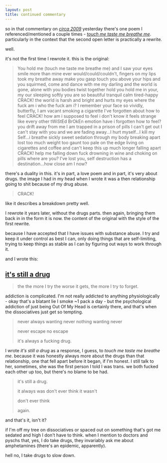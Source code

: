 ```yaml
---
layout: post
title: continued commentary
---
```


so in that commentary on _[circa 2009](https://imogenerative.github.io/poetry/circa%202009)_ yesterday there's one poem I referenced/mentioned a couple times - _[touch me taste me breathe me](https://imogenerative.github.io/poetry/the%20telegraph%20pole%20has%20spoke%20to%20me/touch%20me%20taste%20me%20breathe%20me)_. particularly in the context that the second open letter is practically a rewrite.

well.

it's not the first time I rewrote it. this is the original:

> You hold me (touch me taste me breathe me) and I saw your eyes smile more than mine ever would/could/couldn't, fingers on my lips took my breathe away make you gasp touch you above your hips and you squirmed, come and dance with me my darling and the world is gone, alone with you bodies twist together hold you hold me in your, my our sleeping softly you are so beautiful tranquil calm tired-happy CRACK! the world is harsh and bright and hurts my eyes where the fuck am i who the fuck am i? I remember your face so vividly, butterfly, I am vacant smoking a cigarette I've forgotten about how to feel CRACK! how am i supposed to feel i don't know it feels strange like every other tWiStEd BrOkEn emotion have i forgotten how to feel? you drift away from me I am trapped in a prison of pills I can't get out I can't stay with you and we are fading away...I hurt myself...I kill my Self...i breathe sickly sweet sedation through my body breaking apart lost too much weight too gaunt too pale on the edge living on cigarettes and coffee and can't keep this up much longer falling apart CRACK! help me falling down fuck drowning in wine and choking on pills where are you? I've lost you, self destruction has a destination...how close am I now?

there's a duality in this. it's in part, a love poem and in part, it's very about drugs. the image I had in my head when I wrote it was a then relationship going to shit because of my drug abuse.

> CRACK!

like it describes a breakdown pretty well.

I rewrote it years later, without the drugs parts. then again, bringing them back in in the form it is now. the content of the original with the style of the first rewrite.

because I have accepted that I have issues with substance abuse. I try and keep it under control as best I can, only doing things that are self-limiting, trying to keep things as stable as I can by figuring out ways to work through it.

and I wrote this:

## [it's still a drug](https://imogenerative.github.io/poetry/it's%20still%20a%20drug)

> the the more I try the worse it gets,
> the more I try to forget.

addiction is complicated. I'm not really addicted to anything physiologically - okay that's a blatant lie I smoke ~1 pack a day - but the psychological addiction of just being Out Of My Head is certainly there, and that's when the dissociatives just get so tempting.

> never always wanting never nothing wanting never
>
> never escape no escape
>
> it's always a fucking drug.

I wrote _it's still a drug_ as a response, I guess, to _touch me taste me breathe me_. because it was honestly always more about the drugs than that relationship, one that fell apart before it began, if I'm honest. I still talk to her, sometimes, she was the first person I told I was trans. we both fucked each other up too, but there's no blame to be had.

> it's still a drug.
> 
> it always was
> don't ever think it wasn't
> 
> don't ever think
> 
> again.

and that's it, isn't it?

if I'm off my tree on dissociatives or spaced out on something that's got me sedated and high I don't have to think. when I mention to doctors and pyschs that, yes, I do take drugs, they invariably ask me about amphetamines (there's an epidemic, apparently).

hell no, I take drugs to slow down.
